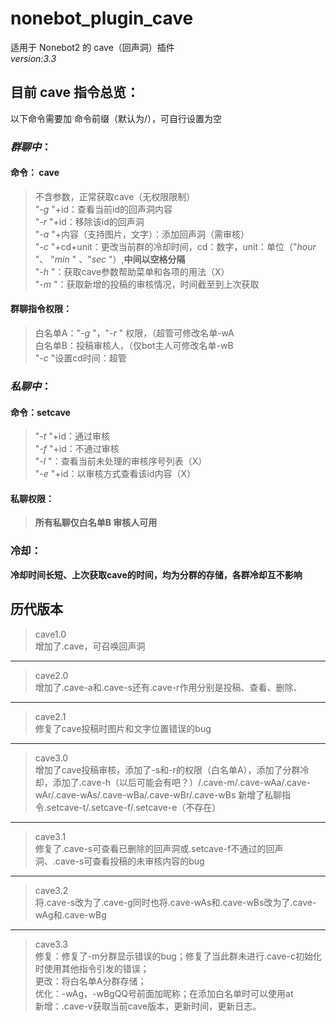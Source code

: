# nonebot_plugin_cave

适用于 Nonebot2 的 cave（回声洞）插件  
    _version:3.3_    

## 目前 __cave__ 指令总览：
以下命令需要加 命令前缀（默认为/），可自行设置为空
### *群聊中*：
#### __命令__： **cave** 
>不含参数，正常获取cave（无权限限制）  
>"*-g* "+id：查看当前id的回声洞内容  
>"*-r* "+id：移除该id的回声洞  
>"*-a* "+内容（支持图片，文字）：添加回声洞（需审核）   
>"*-c* "+cd+unit：更改当前群的冷却时间，cd：数字，unit：单位（"*hour* "、 "*min* " 、"*sec* "）,**____中间以空格分隔____**   
>"*-h* "：获取cave参数帮助菜单和各项的用法（X）  
>"*-m* "：获取新增的投稿的审核情况，时间截至到上次获取
#### 群聊指令权限：
>白名单A："*-g* "，"*-r* " 权限，（超管可修改名单-wA  
>白名单B：投稿审核人，（仅bot主人可修改名单-wB  
>"*-c* "设置cd时间：超管   
### *私聊中*：  
#### 命令：**setcave**  
>"*-t* "+id：通过审核  
>"*-f* "+id：不通过审核  
>"*-l* "：查看当前未处理的审核序号列表（X）  
>"*-e* "+id：以审核方式查看该id内容（X）  
#### 私聊权限：
> **__所有私聊仅白名单B 审核人可用__**
### 冷却：
**__冷却时间长短、上次获取cave的时间，均为分群的存储，各群冷却互不影响__**


## 历代版本  
>cave1.0    
增加了.cave，可召唤回声洞  
------------------------------  
>cave2.0  
增加了.cave-a和.cave-s还有.cave-r作用分别是投稿、查看、删除、  
------------------------------  
>cave2.1  
修复了cave投稿时图片和文字位置错误的bug  
------------------------------  
>cave3.0  
增加了cave投稿审核，添加了-s和-r的权限（白名单A），添加了分群冷却，添加了.cave-h（以后可能会有吧？）/.cave-m/.cave-wAa/.cave-wAr/.cave-wAs/.cave-wBa/.cave-wBr/.cave-wBs
新增了私聊指令.setcave-t/.setcave-f/.setcave-e（不存在）  
------------------------------
>cave3.1  
修复了.cave-s可查看已删除的回声洞或.setcave-f不通过的回声洞、.cave-s可查看投稿的未审核内容的bug  
------------------------------  
>cave3.2  
将.cave-s改为了.cave-g同时也将.cave-wAs和.cave-wBs改为了.cave-wAg和.cave-wBg  
------------------------------  
>cave3.3   
修复：修复了-m分群显示错误的bug；修复了当此群未进行.cave-c初始化时使用其他指令引发的错误；   
更改：将白名单A分群存储；  
优化：-wAg，-wBgQQ号前面加昵称；在添加白名单时可以使用at  
新增：.cave-v获取当前cave版本，更新时间，更新日志。  

